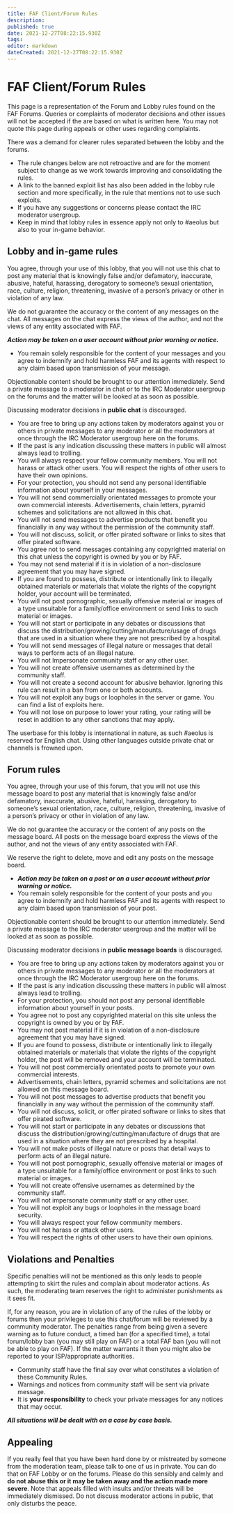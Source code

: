 ```yaml
---
title: FAF Client/Forum Rules
description: 
published: true
date: 2021-12-27T08:22:15.930Z
tags: 
editor: markdown
dateCreated: 2021-12-27T08:22:15.930Z
---
```


# FAF Client/Forum Rules
This page is a representation of the Forum and Lobby rules found on the FAF Forums. Queries or complaints of moderator decisions and other issues will not be accepted if the are based on what is written here. You may not quote this page during appeals or other uses regarding complaints.

There was a demand for clearer rules separated between the lobby and the forums.

- The rule changes below are not retroactive and are for the moment subject to change as we work towards improving and consolidating the rules.
- A link to the banned exploit list has also been added in the lobby rule section and more specifically, in the rule that mentions not to use such exploits.
- If you have any suggestions or concerns please contact the IRC moderator usergroup.
- Keep in mind that lobby rules in essence apply not only to #aeolus but also to your in-game behavior.

## Lobby and in-game rules

You agree, through your use of this lobby, that you will not use this chat to post any material that is knowingly false and/or defamatory, inaccurate, abusive, hateful, harassing, derogatory to someone’s sexual orientation, race, culture, religion, threatening, invasive of a person’s privacy or other in violation of any law.

We do not guarantee the accuracy or the content of any messages on the chat. All messages on the chat express the views of the author, and not the views of any entity associated with FAF.

***Action may be taken on a user account without prior warning or notice.***

- You remain solely responsible for the content of your messages and you agree to indemnify and hold harmless FAF and its agents with respect to any claim based upon transmission of your message.

Objectionable content should be brought to our attention immediately. Send a private message to a moderator in chat or to the IRC Moderator usergroup on the forums and the matter will be looked at as soon as possible.

Discussing moderator decisions in **public chat** is discouraged.

- You are free to bring up any actions taken by moderators against you or others in private messages to any moderator or all the moderators at once through the IRC Moderator usergroup here on the forums.
- If the past is any indication discussing these matters in public will almost always lead to trolling.
- You will always respect your fellow community members. You will not harass or attack other users. You will respect the rights of other users to have their own opinions.
- For your protection, you should not send any personal identifiable information about yourself in your messages.
- You will not send commercially orientated messages to promote your own commercial interests. Advertisements, chain letters, pyramid schemes and solicitations are not allowed in this chat.
- You will not send messages to advertise products that benefit you financially in any way without the permission of the community staff.
- You will not discuss, solicit, or offer pirated software or links to sites that offer pirated software.
- You agree not to send messages containing any copyrighted material on this chat unless the copyright is owned by you or by FAF.
- You may not send material if it is in violation of a non-disclosure agreement that you may have signed.
- If you are found to possess, distribute or intentionally link to illegally obtained materials or materials that violate the rights of the copyright holder, your account will be terminated.
- You will not post pornographic, sexually offensive material or images of a type unsuitable for a family/office environment or send links to such material or images.
- You will not start or participate in any debates or discussions that discuss the distribution/growing/cutting/manufacture/usage of drugs that are used in a situation where they are not prescribed by a hospital.
- You will not send messages of illegal nature or messages that detail ways to perform acts of an illegal nature.
- You will not Impersonate community staff or any other user.
- You will not create offensive usernames as determined by the community staff.
- You will not create a second account for abusive behavior. Ignoring this rule can result in a ban from one or both accounts.
- You will not exploit any bugs or loopholes in the server or game. You can find a list of exploits here.
- You will not lose on purpose to lower your rating, your rating will be reset in addition to any other sanctions that may apply.

The userbase for this lobby is international in nature, as such #aeolus is reserved for English chat. Using other languages outside private chat or channels is frowned upon. 

## Forum rules

You agree, through your use of this forum, that you will not use this message board to post any material that is knowingly false and/or defamatory, inaccurate, abusive, hateful, harassing, derogatory to someone’s sexual orientation, race, culture, religion, threatening, invasive of a person’s privacy or other in violation of any law.

We do not guarantee the accuracy or the content of any posts on the message board. All posts on the message board express the views of the author, and not the views of any entity associated with FAF.

We reserve the right to delete, move and edit any posts on the message board.

- ***Action may be taken on a post or on a user account without prior warning or notice.***
- You remain solely responsible for the content of your posts and you agree to indemnify and hold harmless FAF and its agents with respect to any claim based upon transmission of your post.

Objectionable content should be brought to our attention immediately. Send a private message to the IRC moderator usergroup and the matter will be looked at as soon as possible.

Discussing moderator decisions in **public message boards** is discouraged.

- You are free to bring up any actions taken by moderators against you or others in private messages to any moderator or all the moderators at once through the IRC Moderator usergroup here on the forums.
- If the past is any indication discussing these matters in public will almost always lead to trolling.
- For your protection, you should not post any personal identifiable information about yourself in your posts.
- You agree not to post any copyrighted material on this site unless the copyright is owned by you or by FAF.
- You may not post material if it is in violation of a non-disclosure agreement that you may have signed.
- If you are found to possess, distribute or intentionally link to illegally obtained materials or materials that violate the rights of the copyright holder, the post will be removed and your account will be terminated.
- You will not post commercially orientated posts to promote your own commercial interests.
- Advertisements, chain letters, pyramid schemes and solicitations are not allowed on this message board.
- You will not post messages to advertise products that benefit you financially in any way without the permission of the community staff.
- You will not discuss, solicit, or offer pirated software or links to sites that offer pirated software.
- You will not start or participate in any debates or discussions that discuss the distribution/growing/cutting/manufacture of drugs that are used in a situation where they are not prescribed by a hospital.
- You will not make posts of illegal nature or posts that detail ways to perform acts of an illegal nature.
- You will not post pornographic, sexually offensive material or images of a type unsuitable for a family/office environment or post links to such material or images.
- You will not create offensive usernames as determined by the community staff.
- You will not impersonate community staff or any other user.
- You will not exploit any bugs or loopholes in the message board security.
- You will always respect your fellow community members.
- You will not harass or attack other users.
- You will respect the rights of other users to have their own opinions.

## Violations and Penalties

Specific penalties will not be mentioned as this only leads to people attempting to skirt the rules and complain about moderator actions. As such, the moderating team reserves the right to administer punishments as it sees fit.

If, for any reason, you are in violation of any of the rules of the lobby or forums then your privileges to use this chat/forum will be reviewed by a community moderator. The penalties range from being given a severe warning as to future conduct, a timed ban (for a specified time), a total forum/lobby ban (you may still play on FAF) or a total FAF ban (you will not be able to play on FAF). If the matter warrants it then you might also be reported to your ISP/appropriate authorities.

- Community staff have the final say over what constitutes a violation of these Community Rules.
- Warnings and notices from community staff will be sent via private message.
- It is **your responsibility** to check your private messages for any notices that may occur.

***All situations will be dealt with on a case by case basis.***

## Appealing
If you really feel that you have been hard done by or mistreated by someone from the moderation team, please talk to one of us in private. You can do that on FAF Lobby or on the forums. Please do this sensibly and calmly and **do not abuse this or it may be taken away and the action made more severe**. Note that appeals filled with insults and/or threats will be immediately dismissed. Do not discuss moderator actions in public, that only disturbs the peace. 